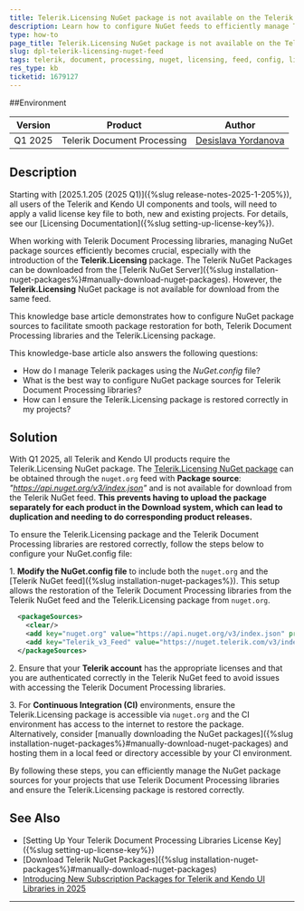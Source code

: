 ```yaml
---
title: Telerik.Licensing NuGet package is not available on the Telerik NuGet feed
description: Learn how to configure NuGet feeds to efficiently manage Telerik Document Processing libraries and the Telerik.Licensing package.
type: how-to
page_title: Telerik.Licensing NuGet package is not available on the Telerik NuGet feed
slug: dpl-telerik-licensing-nuget-feed
tags: telerik, document, processing, nuget, licensing, feed, config, license, libraries, package, source
res_type: kb
ticketid: 1679127
---
```


##Environment 

| Version | Product | Author | 
| ---- | ---- | ---- | 
| Q1 2025| Telerik Document Processing |[Desislava Yordanova](https://www.telerik.com/blogs/author/desislava-yordanova)| 

## Description

Starting with [2025.1.205 (2025 Q1)]({%slug release-notes-2025-1-205%}), all users of the Telerik and Kendo UI components and tools, will need to apply a valid license key file to both, new and existing projects. For details, see our [Licensing Documentation]({%slug setting-up-license-key%}).

When working with Telerik Document Processing libraries, managing NuGet package sources efficiently becomes crucial, especially with the introduction of the **Telerik.Licensing** package. The Telerik NuGet Packages can be downloaded from the [Telerik NuGet Server]({%slug installation-nuget-packages%}#manually-download-nuget-packages). However, the **Telerik.Licensing** NuGet package is not available for download from the same feed.

This knowledge base article demonstrates how to configure NuGet package sources to facilitate smooth package restoration for both, Telerik Document Processing libraries and the Telerik.Licensing package. 

This knowledge-base article also answers the following questions:
- How do I manage Telerik packages using the _NuGet.config_ file?
- What is the best way to configure NuGet package sources for Telerik Document Processing libraries?
- How can I ensure the Telerik.Licensing package is restored correctly in my projects?

## Solution

With Q1 2025, all Telerik and Kendo UI products require the Telerik.Licensing NuGet package. The [Telerik.Licensing NuGet package](https://www.nuget.org/packages/Telerik.Licensing) can be obtained through the `nuget.org` feed with **Package source**: *"https://api.nuget.org/v3/index.json"* and is not available for download from the Telerik NuGet feed. **This prevents having to upload the package separately for each product in the Download system, which can lead to duplication and needing to do corresponding product releases.**

To ensure the Telerik.Licensing package and the Telerik Document Processing libraries are restored correctly, follow the steps below to configure your NuGet.config file:

1\. **Modify the NuGet.config file** to include both the `nuget.org` and the [Telerik NuGet feed]({%slug installation-nuget-packages%}). This setup allows the restoration of the Telerik Document Processing libraries from the Telerik NuGet feed and the Telerik.Licensing package from `nuget.org`.

```xml
  <packageSources>
    <clear/>
    <add key="nuget.org" value="https://api.nuget.org/v3/index.json" protocolVersion="3" />
    <add key="Telerik_v3_Feed" value="https://nuget.telerik.com/v3/index.json" protocolVersion="3"/>
  </packageSources>
```

2\. Ensure that your **Telerik account** has the appropriate licenses and that you are authenticated correctly in the Telerik NuGet feed to avoid issues with accessing the Telerik Document Processing libraries.

3\. For **Continuous Integration (CI)** environments, ensure the Telerik.Licensing package is accessible via `nuget.org` and the CI environment has access to the internet to restore the package. Alternatively, consider [manually downloading the NuGet packages]({%slug installation-nuget-packages%}#manually-download-nuget-packages) and hosting them in a local feed or directory accessible by your CI environment.

By following these steps, you can efficiently manage the NuGet package sources for your projects that use Telerik Document Processing libraries and ensure the Telerik.Licensing package is restored correctly.

## See Also

- [Setting Up Your Telerik Document Processing Libraries License Key]({%slug setting-up-license-key%}) 
- [Download Telerik NuGet Packages]({%slug installation-nuget-packages%}#manually-download-nuget-packages)
- [Introducing New Subscription Packages for Telerik and Kendo UI Libraries in 2025](https://www.telerik.com/blogs/introducing-new-subscription-packages-telerik-kendo-ui-libraries-2025)

---
